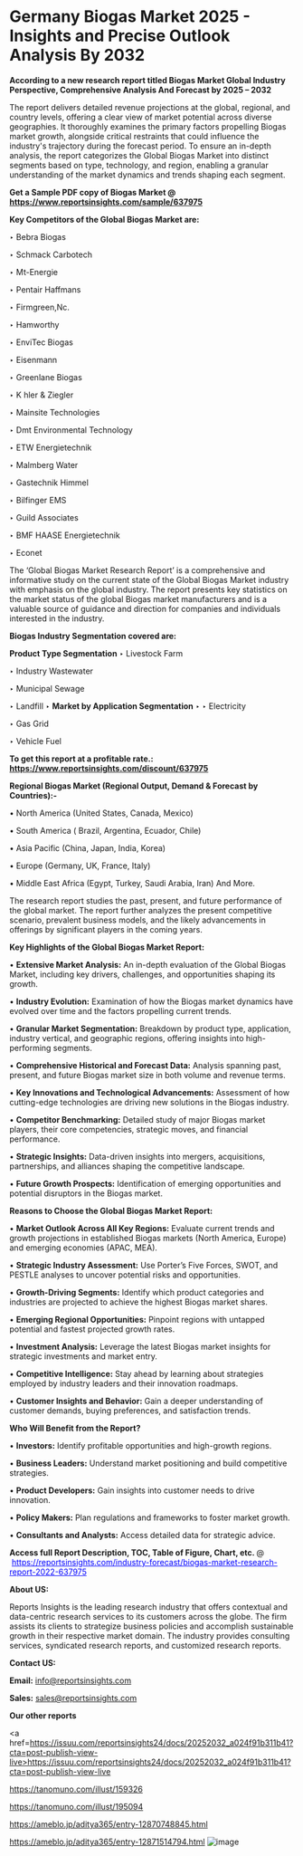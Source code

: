 # Germany Biogas Market 2025 - Insights and Precise Outlook Analysis By 2032

<strong>According to a new research report titled Biogas Market Global Industry Perspective, Comprehensive Analysis And Forecast by 2025 – 2032</strong>

The report delivers detailed revenue projections at the global, regional, and country levels, offering a clear view of market potential across diverse geographies. It thoroughly examines the primary factors propelling Biogas market growth, alongside critical restraints that could influence the industry's trajectory during the forecast period. To ensure an in-depth analysis, the report categorizes the Global Biogas Market into distinct segments based on type, technology, and region, enabling a granular understanding of the market dynamics and trends shaping each segment.

<strong>Get a Sample PDF copy of Biogas Market </strong><strong>@<a href=https://www.reportsinsights.com/sample/637975 style=color:#0000ff;> https://www.reportsinsights.com/sample/637975</a></strong></font>

<strong>Key Competitors of the Global Biogas Market are:</strong>

‣ Bebra Biogas

‣ Schmack Carbotech

‣ Mt-Energie

‣ Pentair Haffmans

‣ Firmgreen,Nc.

‣ Hamworthy

‣ EnviTec Biogas

‣ Eisenmann

‣ Greenlane Biogas

‣ K hler & Ziegler

‣ Mainsite Technologies

‣ Dmt Environmental Technology

‣ ETW Energietechnik

‣ Malmberg Water

‣ Gastechnik Himmel

‣ Bilfinger EMS

‣ Guild Associates

‣ BMF HAASE Energietechnik

‣ Econet

The ‘Global Biogas Market Research Report’ is a comprehensive and informative study on the current state of the Global Biogas Market industry with emphasis on the global industry. The report presents key statistics on the market status of the global Biogas market manufacturers and is a valuable source of guidance and direction for companies and individuals interested in the industry.

<strong>Biogas Industry Segmentation covered are:</strong>

<strong>Product Type Segmentation</strong>
‣
Livestock Farm

‣ Industry Wastewater

‣ Municipal Sewage

‣ Landfill
‣ 
<strong>Market by Application Segmentation</strong>
‣
‣  Electricity

‣ Gas Grid

‣ Vehicle Fuel

<strong>To get this report at a profitable rate.: <a href=https://www.reportsinsights.com/discount/637975 style=color:#0000ff;>https://www.reportsinsights.com/discount/637975</a></strong></font>

<strong>Regional Biogas Market (Regional Output, Demand &amp; Forecast by Countries):-</strong>

• North America (United States, Canada, Mexico)

• South America ( Brazil, Argentina, Ecuador, Chile)

• Asia Pacific (China, Japan, India, Korea)

• Europe (Germany, UK, France, Italy)

• Middle East Africa (Egypt, Turkey, Saudi Arabia, Iran) And More.

The research report studies the past, present, and future performance of the global market. The report further analyzes the present competitive scenario, prevalent business models, and the likely advancements in offerings by significant players in the coming years.

<strong>Key Highlights of the Global Biogas Market Report:</strong>

• <strong>Extensive Market Analysis:</strong> An in-depth evaluation of the Global Biogas Market, including key drivers, challenges, and opportunities shaping its growth.

• <strong>Industry Evolution:</strong> Examination of how the Biogas market dynamics have evolved over time and the factors propelling current trends.

• <strong>Granular Market Segmentation:</strong> Breakdown by product type, application, industry vertical, and geographic regions, offering insights into high-performing segments.

• <strong>Comprehensive Historical and Forecast Data:</strong> Analysis spanning past, present, and future Biogas market size in both volume and revenue terms.

• <strong>Key Innovations and Technological Advancements:</strong> Assessment of how cutting-edge technologies are driving new solutions in the Biogas industry.

• <strong>Competitor Benchmarking:</strong> Detailed study of major Biogas market players, their core competencies, strategic moves, and financial performance.

• <strong>Strategic Insights:</strong> Data-driven insights into mergers, acquisitions, partnerships, and alliances shaping the competitive landscape.

• <strong>Future Growth Prospects:</strong> Identification of emerging opportunities and potential disruptors in the Biogas market.

<strong>Reasons to Choose the Global Biogas Market Report:</strong>

• <strong>Market Outlook Across All Key Regions:</strong> Evaluate current trends and growth projections in established Biogas markets (North America, Europe) and emerging economies (APAC, MEA).

• <strong>Strategic Industry Assessment:</strong> Use Porter’s Five Forces, SWOT, and PESTLE analyses to uncover potential risks and opportunities.

• <strong>Growth-Driving Segments:</strong> Identify which product categories and industries are projected to achieve the highest Biogas market shares.

• <strong>Emerging Regional Opportunities:</strong> Pinpoint regions with untapped potential and fastest projected growth rates.

• <strong>Investment Analysis:</strong> Leverage the latest Biogas market insights for strategic investments and market entry.

• <strong>Competitive Intelligence:</strong> Stay ahead by learning about strategies employed by industry leaders and their innovation roadmaps.

• <strong>Customer Insights and Behavior:</strong> Gain a deeper understanding of customer demands, buying preferences, and satisfaction trends.

<strong>Who Will Benefit from the Report?</strong>

• <strong>Investors:</strong> Identify profitable opportunities and high-growth regions.

• <strong>Business Leaders:</strong> Understand market positioning and build competitive strategies.

• <strong>Product Developers:</strong> Gain insights into customer needs to drive innovation.

• <strong>Policy Makers:</strong> Plan regulations and frameworks to foster market growth.

• <strong>Consultants and Analysts:</strong> Access detailed data for strategic advice.
</ul>
<strong>Access full Report Description, TOC, Table of Figure, Chart, etc. </strong>@  <a href=https://reportsinsights.com/industry-forecast/biogas-market-research-report-2022-637975 style=color:#0000ff;>https://reportsinsights.com/industry-forecast/biogas-market-research-report-2022-637975</a></font>

<strong><strong>About US</strong>:</strong>

Reports Insights is the leading research industry that offers contextual and data-centric research services to its customers across the globe. The firm assists its clients to strategize business policies and accomplish sustainable growth in their respective market domain. The industry provides consulting services, syndicated research reports, and customized research reports.

<strong>Contact US:</strong>

<p class=""""><b>Email:</b> <a href=mailto:info@reportsinsights.com>info@reportsinsights.com</a></p>
<p class=""""><b>Sales:</b> <a href=mailto:sales@reportsinsights.com>sales@reportsinsights.com</a></p>

<strong>Our other reports</strong>

<a href=https://issuu.com/reportsinsights24/docs/20252032_a024f91b311b41?cta=post-publish-view-live>https://issuu.com/reportsinsights24/docs/20252032_a024f91b311b41?cta=post-publish-view-live</a>

<a href=https://tanomuno.com/illust/159326>https://tanomuno.com/illust/159326</a>

<a href=https://tanomuno.com/illust/195094>https://tanomuno.com/illust/195094</a>

<a href=https://ameblo.jp/aditya365/entry-12870748845.html>https://ameblo.jp/aditya365/entry-12870748845.html</a>

<a href=https://ameblo.jp/aditya365/entry-12871514794.html>https://ameblo.jp/aditya365/entry-12871514794.html</a>
![image](https://github.com/user-attachments/assets/87b44887-f214-4e79-887a-7ea6d54dfb8b)
